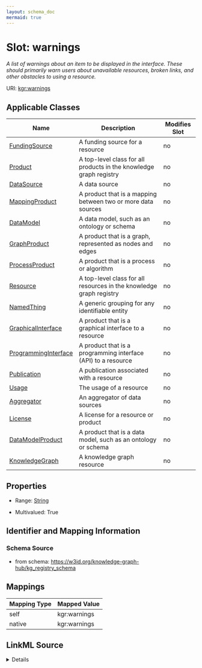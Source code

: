 ```yaml
---
layout: schema_doc
mermaid: true
---
```




# Slot: warnings


_A list of warnings about an item to be displayed in the interface. These should primarily warn users about unavailable resources, broken links, and other obstacles to using a resource._





URI: [kgr:warnings](https://w3id.org/bridge2ai/data-sheets-schema/warnings)



<!-- no inheritance hierarchy -->





## Applicable Classes

| Name | Description | Modifies Slot |
| --- | --- | --- |
| [FundingSource](FundingSource.html) | A funding source for a resource |  no  |
| [Product](Product.html) | A top-level class for all products in the knowledge graph registry |  no  |
| [DataSource](DataSource.html) | A data source |  no  |
| [MappingProduct](MappingProduct.html) | A product that is a mapping between two or more data sources |  no  |
| [DataModel](DataModel.html) | A data model, such as an ontology or schema |  no  |
| [GraphProduct](GraphProduct.html) | A product that is a graph, represented as nodes and edges |  no  |
| [ProcessProduct](ProcessProduct.html) | A product that is a process or algorithm |  no  |
| [Resource](Resource.html) | A top-level class for all resources in the knowledge graph registry |  no  |
| [NamedThing](NamedThing.html) | A generic grouping for any identifiable entity |  no  |
| [GraphicalInterface](GraphicalInterface.html) | A product that is a graphical interface to a resource |  no  |
| [ProgrammingInterface](ProgrammingInterface.html) | A product that is a programming interface (API) to a resource |  no  |
| [Publication](Publication.html) | A publication associated with a resource |  no  |
| [Usage](Usage.html) | The usage of a resource |  no  |
| [Aggregator](Aggregator.html) | An aggregator of data sources |  no  |
| [License](License.html) | A license for a resource or product |  no  |
| [DataModelProduct](DataModelProduct.html) | A product that is a data model, such as an ontology or schema |  no  |
| [KnowledgeGraph](KnowledgeGraph.html) | A knowledge graph resource |  no  |







## Properties

* Range: [String](String.html)

* Multivalued: True





## Identifier and Mapping Information







### Schema Source


* from schema: https://w3id.org/knowledge-graph-hub/kg_registry_schema




## Mappings

| Mapping Type | Mapped Value |
| ---  | ---  |
| self | kgr:warnings |
| native | kgr:warnings |




## LinkML Source

<details>
```yaml
name: warnings
description: A list of warnings about an item to be displayed in the interface. These
  should primarily warn users about unavailable resources, broken links, and other
  obstacles to using a resource.
from_schema: https://w3id.org/knowledge-graph-hub/kg_registry_schema
rank: 1000
alias: warnings
domain_of:
- NamedThing
range: string
multivalued: true
inlined: true
inlined_as_list: true

```
</details>

